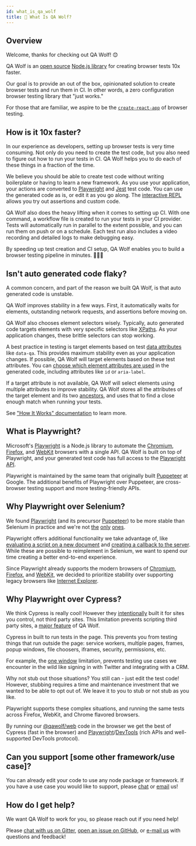 ```yaml
---
id: what_is_qa_wolf
title: 🐺 What Is QA Wolf?
---
```


## Overview

Welcome, thanks for checking out QA Wolf! 😊

QA Wolf is an [open source](https://github.com/qawolf/qawolf) [Node.js library](https://www.npmjs.com/package/qawolf) for creating browser tests 10x faster.

Our goal is to provide an out of the box, opinionated solution to create browser tests and run them in CI. In other words, a zero configuration browser testing library that "just works."

For those that are familiar, we aspire to be the [`create-react-app`](https://github.com/facebook/create-react-app) of browser testing.

## How is it 10x faster?

In our experience as developers, setting up browser tests is very time consuming. Not only do you need to create the test code, but you also need to figure out how to run your tests in CI. QA Wolf helps you to do each of these things in a fraction of the time.

We believe you should be able to create test code without writing boilerplate or having to learn a new framework. As you use your application, your actions are converted to [Playwright](#what-is-playwright) and [Jest](https://jestjs.io/) test code. You can use the generated code as is, or edit it as you go along. The [interactive REPL](TODOFIXLINK) allows you try out assertions and custom code.

QA Wolf also does the heavy lifting when it comes to setting up CI. With one command, a workflow file is created to run your tests in your CI provider. Tests will automatically run in parallel to the extent possible, and you can run them on push or on a schedule. Each test run also includes a video recording and detailed logs to make debugging easy.

By speeding up test creation and CI setup, QA Wolf enables you to build a browser testing pipeline in minutes. 🚀🧑‍🚀

## Isn't auto generated code flaky?

A common concern, and part of the reason we built QA Wolf, is that auto generated code is unstable.

QA Wolf improves stability in a few ways. First, it automatically waits for elements, outstanding network requests, and assertions before moving on.

QA Wolf also chooses element selectors wisely. Typically, auto generated code targets elements with very specific selectors like [XPaths](https://developer.mozilla.org/en-US/docs/Web/XPath). As your application changes, these brittle selectors can stop working.

A best practice in testing is target elements based on test [data attributes](https://developer.mozilla.org/en-US/docs/Learn/HTML/Howto/Use_data_attributes) like `data-qa`. This provides maximum stability even as your application changes. If possible, QA Wolf will target elements based on these test attributes. You can [choose which element attributes are used](TODOFIXLINK) in the generated code, including attributes like `id` or `aria-label`.

If a target attribute is not available, QA Wolf will select elements using multiple attributes to improve stability. QA Wolf stores all the attributes of the target element and its two [ancestors](https://developer.mozilla.org/en-US/docs/Web/API/Node/parentElement), and uses that to find a close enough match when running your tests.

See ["How It Works" documentation](how_it_works) to learn more.

## What is Playwright?

Microsoft's [Playwright](https://github.com/microsoft/playwright) is a Node.js library to automate the [Chromium](https://www.chromium.org/Home), [Firefox](https://www.mozilla.org/en-US/firefox/new), and [WebKit](https://webkit.org) browsers with a single API. QA Wolf is built on top of Playwright, and your generated test code has full access to the [Playwright API](https://github.com/microsoft/playwright/blob/master/docs/api.md).

Playwright is maintained by the same team that originally built [Puppeteer](https://github.com/puppeteer/puppeteer) at Google. The additional benefits of Playwright over Puppeteer, are cross-browser testing support and more testing-friendly APIs.

## Why Playwright over Selenium?

We found [Playwright](https://github.com/microsoft/playwright) (and its precursor [Puppeteer](https://github.com/puppeteer/puppeteer)) to be more stable than Selenium in practice and we're not [the](https://medium.com/coursera-engineering/improving-end-to-end-testing-at-coursera-using-puppeteer-and-jest-5f1bac9cd176) [only](https://news.ycombinator.com/item?id=20505711) [ones](https://news.ycombinator.com/item?id=20506053).

Playwright offers additional functionality we take advantage of, like [evaluating a script on a new document](https://github.com/microsoft/playwright/blob/master/docs/api.md#pageevaluateonnewdocumentpagefunction-args) and [creating a callback to the server](https://github.com/microsoft/playwright/blob/master/docs/api.md#pageexposefunctionname-playwrightfunction). While these are possible to reimplement in Selenium, we want to spend our time creating a better end-to-end experience.

Since Playwright already supports the modern browsers of [Chromium](https://www.chromium.org/Home), [Firefox](https://www.mozilla.org/en-US/firefox/new), and [WebKit](https://webkit.org), we decided to prioritize stability over supporting legacy browsers like [Internet Explorer](https://support.microsoft.com/en-us/help/17621/internet-explorer-downloads).

## Why Playwright over Cypress?

We think Cypress is really cool! However they [intentionally](https://docs.cypress.io/guides/references/trade-offs.html#Automation-restrictions) built it for sites you control, not third party sites. This limitation prevents scripting third party sites, a [major feature](TODOFIXLINK) of QA Wolf.

Cypress in built to run tests in the page. This prevents you from testing things that run outside the page: service workers, multiple pages, frames, popup windows, file choosers, iframes, security, permissions, etc.

For example, the [one window](https://docs.cypress.io/guides/references/trade-offs.html#Multiple-tabs) limitation, prevents testing use cases we encounter in the wild like signing in with Twitter and integrating with a CRM.

Why not stub out those situations? You still can - just edit the test code! However, stubbing requires a time and maintenance investment that we wanted to be able to opt out of. We leave it to you to stub or not stub as you like.

Playwright supports these complex situations, and running the same tests across Firefox, WebKit, and Chrome flavored browsers.

By running our [@qawolf/web](https://github.com/qawolf/qawolf/tree/master/packages/web) code in the browser we get the best of Cypress (fast in the browser) and [Playwright](https://pptr.dev/)/[DevTools](https://chromedevtools.github.io/devtools-protocol/) (rich APIs and well-supported DevTools protocol).

## Can you support [some other framework/use case]?

You can already edit your code to use any node package or framework. If you have a use case you would like to support, please [chat](https://gitter.im/qawolf/community) or [email](mailto:jon@qawolf.com) us!

## How do I get help?

We want QA Wolf to work for you, so please reach out if you need help!

Please [chat with us on Gitter](https://gitter.im/qawolf/community), [open an issue on GitHub](https://github.com/qawolf/qawolf/issues/new), or [e-mail us](mailto:jon@qawolf.com) with questions and feedback!
